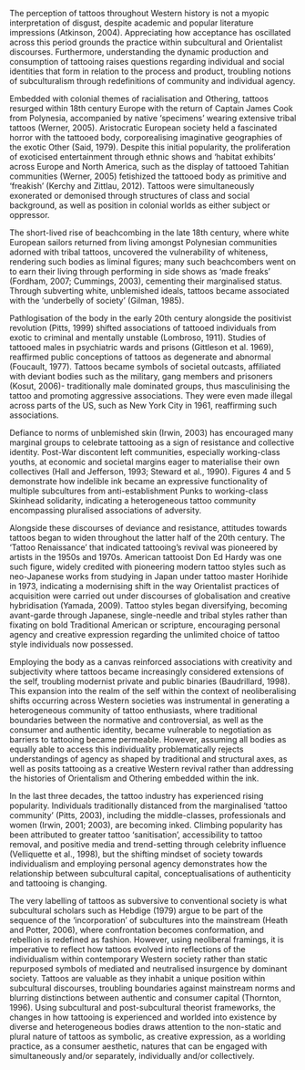 The perception of tattoos throughout Western history is not a myopic interpretation of disgust, despite academic and popular literature impressions (Atkinson, 2004). Appreciating how acceptance has oscillated across this period grounds the practice within subcultural and Orientalist discourses. Furthermore, understanding the dynamic production and consumption of tattooing raises questions regarding individual and social identities that form in relation to the process and product, troubling notions of subculturalism through redefinitions of community and individual agency. 

Embedded with colonial themes of racialisation and Othering, tattoos resurged within 18th century Europe with the return of Captain James Cook from Polynesia, accompanied by native ‘specimens’ wearing extensive tribal tattoos (Werner, 2005). Aristocratic European society held a fascinated horror with the tattooed body, corporealising imaginative geographies of the exotic Other (Said, 1979). Despite this initial popularity, the proliferation of exoticised entertainment through ethnic shows and ‘habitat exhibits’ across Europe and North America, such as the display of tattooed Tahitian communities (Werner, 2005) fetishized the tattooed body as primitive and ‘freakish’ (Kerchy and Zittlau, 2012). Tattoos were simultaneously exonerated or demonised through structures of class and social background, as well as position in colonial worlds as either subject or oppressor.

The short-lived rise of beachcombing in the late 18th century, where white European sailors returned from living amongst Polynesian communities adorned with tribal tattoos, uncovered the vulnerability of whiteness, rendering such bodies as liminal figures; many such beachcombers went on to earn their living through performing in side shows as ‘made freaks’ (Fordham, 2007; Cummings, 2003), cementing their marginalised status. Through subverting white, unblemished ideals, tattoos became associated with the ‘underbelly of society’ (Gilman, 1985).

Pathlogisation of the body in the early 20th century alongside the positivist revolution (Pitts, 1999) shifted associations of tattooed individuals from exotic to criminal and mentally unstable (Lombroso, 1911). Studies of tattooed males in psychiatric wards and prisons (Gittleson et al. 1969), reaffirmed public conceptions of tattoos as degenerate and abnormal (Foucault, 1977). Tattoos became symbols of societal outcasts, affiliated with deviant bodies such as the military, gang members and prisoners (Kosut, 2006)- traditionally male dominated groups, thus masculinising the tattoo and promoting aggressive associations. They were even made illegal across parts of the US, such as New York City in 1961, reaffirming such associations.

Defiance to norms of unblemished skin (Irwin, 2003) has encouraged many marginal groups to celebrate tattooing as a sign of resistance and collective identity. Post-War discontent left communities, especially working-class youths, at economic and societal margins eager to materialise their own collectives (Hall and Jefferson, 1993; Steward et al., 1990). Figures 4 and 5 demonstrate how indelible ink became an expressive functionality of multiple subcultures from anti-establishment Punks to working-class Skinhead solidarity, indicating a heterogeneous tattoo community encompassing pluralised associations of adversity.  

Alongside these discourses of deviance and resistance, attitudes towards tattoos began to widen throughout the latter half of the 20th century. The ‘Tattoo Renaissance’ that indicated tattooing’s revival was pioneered by artists in the 1950s and 1970s. American tattooist Don Ed Hardy was one such figure, widely credited with pioneering modern tattoo styles such as neo-Japanese works from studying in Japan under tattoo master Horihide in 1973, indicating a modernising shift in the way Orientalist practices of acquisition were carried out under discourses of globalisation and creative hybridisation (Yamada, 2009). Tattoo styles began diversifying, becoming avant-garde through Japanese, single-needle and tribal styles rather than fixating on bold Traditional American or scripture,  encouraging personal agency and creative expression regarding the unlimited choice of tattoo style individuals now possessed.

Employing the body as a canvas reinforced associations with creativity and subjectivity where tattoos became increasingly considered extensions of the self, troubling modernist private and public binaries (Baudrillard, 1998). This expansion into the realm of the self within the context of neoliberalising shifts occurring across Western societies was instrumental in generating a heterogeneous community of tattoo enthusiasts, where traditional boundaries between the normative and controversial, as well as the consumer and authentic identity, became vulnerable to negotiation as barriers to tattooing became permeable. However, assuming all bodies as equally able to access this individuality problematically rejects understandings of agency as shaped by traditional and structural axes, as well as posits tattooing as a creative Western revival rather than addressing the histories of Orientalism and Othering embedded within the ink.

In the last three decades, the tattoo industry has experienced rising popularity. Individuals traditionally distanced from the marginalised ‘tattoo community’ (Pitts, 2003), including the middle-classes, professionals and women (Irwin, 2001; 2003), are becoming inked. Climbing popularity has been attributed to greater tattoo ‘sanitisation’, accessibility to tattoo removal, and positive media and trend-setting through celebrity influence (Velliquette et al., 1998), but the shifting mindset of society towards individualism and employing personal agency demonstrates how the relationship between subcultural capital, conceptualisations of authenticity and tattooing is changing.

The very labelling of tattoos as subversive to conventional society is what subcultural scholars such as Hebdige (1979) argue to be part of the sequence of the ‘incorporation’ of subcultures into the mainstream (Heath and Potter, 2006), where confrontation becomes conformation, and rebellion is redefined as fashion. However, using neoliberal framings, it is imperative to reflect how tattoos evolved into reflections of the individualism within contemporary Western society rather than static repurposed symbols of mediated and neutralised insurgence by dominant society. Tattoos are valuable as they inhabit a unique position within subcultural discourses, troubling boundaries against mainstream norms and blurring distinctions between authentic and consumer capital (Thornton, 1996). Using subcultural and post-subcultural theorist frameworks, the changes in how tattooing is experienced and worlded into existence by diverse and heterogeneous bodies draws attention to the non-static and plural nature of tattoos as symbolic, as creative expression, as a worlding practice, as a consumer aesthetic, natures that can be engaged with simultaneously and/or separately, individually and/or collectively. 
